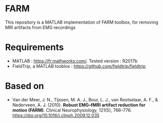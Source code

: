 # FARM
This repository is a MATLAB implementation of FARM toolbox, for removing MRI artifacts from EMG recordings

# Requirements
- MATLAB : https://fr.mathworks.com/. Tested version : R2017b
- FieldTrip, a MATLAB tooblox : https://github.com/fieldtrip/fieldtrip

# Based on
- Van der Meer, J. N., Tijssen, M. A. J., Bour, L. J., van Rootselaar, A. F., & Nederveen, A. J. (2010). **Robust EMG–fMRI artifact reduction for motion (FARM)**. Clinical Neurophysiology, 121(5), 766–776. https://doi.org/10.1016/j.clinph.2009.12.035
